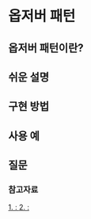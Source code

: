 # 옵저버 패턴
## 옵저버 패턴이란?

## 쉬운 설명
## 구현 방법
## 사용 예
## 질문
### 참고자료
[1.  : ](https://google.com)
[2.  : ](https://google.com)
